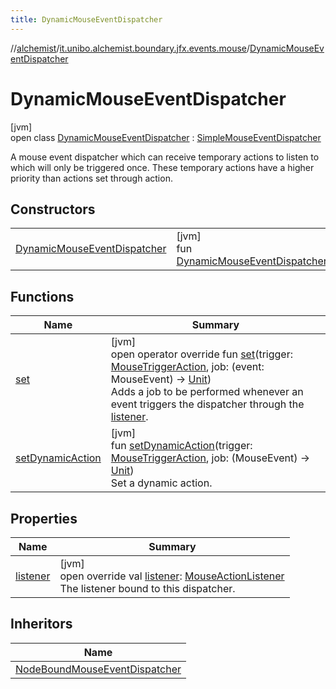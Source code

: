 ```yaml
---
title: DynamicMouseEventDispatcher
---
```

//[alchemist](../../../index.html)/[it.unibo.alchemist.boundary.jfx.events.mouse](../index.html)/[DynamicMouseEventDispatcher](index.html)



# DynamicMouseEventDispatcher



[jvm]\
open class [DynamicMouseEventDispatcher](index.html) : [SimpleMouseEventDispatcher](../-simple-mouse-event-dispatcher/index.html)

A mouse event dispatcher which can receive temporary actions to listen to which will only be triggered once. These temporary actions have a higher priority than actions set through action.



## Constructors


| | |
|---|---|
| [DynamicMouseEventDispatcher](-dynamic-mouse-event-dispatcher.html) | [jvm]<br>fun [DynamicMouseEventDispatcher](-dynamic-mouse-event-dispatcher.html)() |


## Functions


| Name | Summary |
|---|---|
| [set](../-simple-mouse-event-dispatcher/index.html#-1172368341%2FFunctions%2F-134779887) | [jvm]<br>open operator override fun [set](../-simple-mouse-event-dispatcher/index.html#-1172368341%2FFunctions%2F-134779887)(trigger: [MouseTriggerAction](../-mouse-trigger-action/index.html), job: (event: MouseEvent) -> [Unit](https://kotlinlang.org/api/latest/jvm/stdlib/kotlin/-unit/index.html))<br>Adds a job to be performed whenever an event triggers the dispatcher through the [listener](../../it.unibo.alchemist.boundary.jfx.events.generic/-persistent-event-dispatcher/index.html#-1989041411%2FProperties%2F-134779887). |
| [setDynamicAction](set-dynamic-action.html) | [jvm]<br>fun [setDynamicAction](set-dynamic-action.html)(trigger: [MouseTriggerAction](../-mouse-trigger-action/index.html), job: (MouseEvent) -> [Unit](https://kotlinlang.org/api/latest/jvm/stdlib/kotlin/-unit/index.html))<br>Set a dynamic action. |


## Properties


| Name | Summary |
|---|---|
| [listener](listener.html) | [jvm]<br>open override val [listener](listener.html): [MouseActionListener](../-mouse-action-listener/index.html)<br>The listener bound to this dispatcher. |


## Inheritors


| Name |
|---|
| [NodeBoundMouseEventDispatcher](../-node-bound-mouse-event-dispatcher/index.html) |

